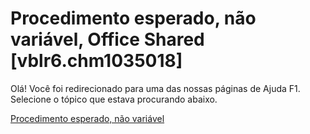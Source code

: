 
# Procedimento esperado, não variável, Office Shared [vblr6.chm1035018]

Olá! Você foi redirecionado para uma das nossas páginas de Ajuda F1. Selecione o tópico que estava procurando abaixo.

[Procedimento esperado, não variável](http://msdn.microsoft.com/library/d79cc806-358d-889e-6a54-b5d2c140ef7a%28Office.15%29.aspx)
